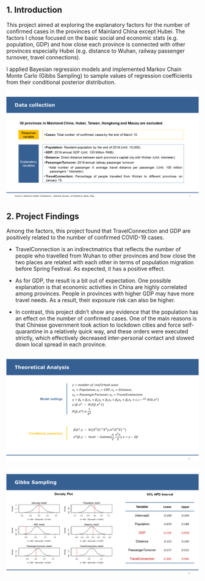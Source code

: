 ## 1. Introduction

This project aimed at exploring the explanatory factors for the number of confirmed cases in the provinces of Mainland China except Hubei. The factors I chose focused on the basic social and economic stats (e.g. population, GDP) and how close each province is connected with other provinces especially Hubei (e.g. distance to Wuhan, railway passenger turnover, travel connections).  

I applied Bayesian regression models and implemented Markov Chain Monte Carlo (Gibbs Sampling) to sample values of regression coefficients from their conditional posterior distribution.

![](covid1.png)

## 2. Project Findings

Among the factors, this project found that TravelConnection and GDP are positively related to the number of confirmed COVID-19 cases.  

- TravelConnection is an indirectmatrics that reflects the number of people who travelled from Wuhan to other provinces and how close the two places are related with each other in terms of population migration before Spring Festival. As expected, it has a positive effect.  

- As for GDP, the result is a bit out of expectation. One possible explanation is that economic activities in China are highly correlated among provinces. People in provinces with higher GDP may have more travel needs. As a result, their exposure risk can also be higher.  

- In contrast, this project didn’t show any evidence that the population has an effect on the number of confirmed cases. One of the main reasons is that Chinese government took action to lockdown cities and force self-quarantine in a relatively quick way, and these orders were executed strictly, which effectively decreased inter-personal contact and slowed down local spread in each province.  


![](covid2.png)

![](covid3.png)
